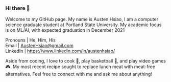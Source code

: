 <!--
**AustenHsiao/AustenHsiao** is a ✨ _special_ ✨ repository because its `README.md` (this file) appears on your GitHub profile.

Here are some ideas to get you started:

- 🔭 I’m currently working on ...
- 🌱 I’m currently learning ...
- 👯 I’m looking to collaborate on ...
- 🤔 I’m looking for help with ...
- 💬 Ask me about ...
- 📫 How to reach me: ...
- 😄 Pronouns: ...
- ⚡ Fun fact: ...
-->
### Hi there 👋
Welcome to my GitHub page. My name is Austen Hsiao, I am a computer science graduate student at Portland State University. My academic focus is on ML/AI, with expected graduation in December 2021 

Pronouns | He, Him, His\
Email    | AustenHsiao@gmail.com\
LinkedIn | https://www.linkedin.com/in/austenhsiao/ 

Aside from coding, I love to cook :tomato:, play basketball :basketball:, and play video games :video_game:. My most recent recipe sought to replace lunch meat with meat-free alternatives. Feel free to connect with me and ask me about anything!  
